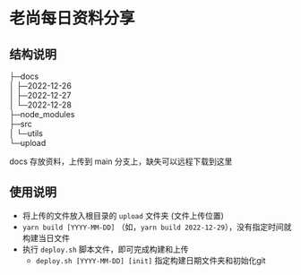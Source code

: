 # 老尚每日资料分享

## 结构说明

├─docs  
│  ├─2022-12-26  
│  ├─2022-12-27  
│  └─2022-12-28  
├─node_modules  
├─src  
│  └─utils  
└─upload  

docs 存放资料，上传到 main 分支上，缺失可以远程下载到这里

## 使用说明

- 将上传的文件放入根目录的 `upload` 文件夹 (文件上传位置)
- `yarn build [YYYY-MM-DD]` （如，`yarn build 2022-12-29`），没有指定时间就构建当日文件
- 执行 `deploy.sh` 脚本文件，即可完成构建和上传
  - `deploy.sh [YYYY-MM-DD] [init]` 指定构建日期文件夹和初始化git
